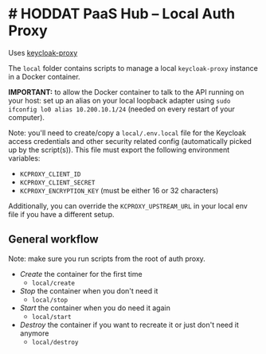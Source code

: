 # # HODDAT PaaS Hub – Local Auth Proxy

Uses [keycloak-proxy](https://github.com/gambol99/keycloak-proxy)

The `local` folder contains scripts to manage a local `keycloak-proxy` instance in a Docker container.

**IMPORTANT:** to allow the Docker container to talk to the API running on your host: set up an alias on your local loopback adapter using `sudo ifconfig lo0 alias 10.200.10.1/24` (needed on every restart of your computer).

Note: you'll need to create/copy a `local/.env.local` file for the Keycloak access credentials and other security related config (automatically picked up by the script(s)). This file must export the following environment variables:
- `KCPROXY_CLIENT_ID`
- `KCPROXY_CLIENT_SECRET`
- `KCPROXY_ENCRYPTION_KEY` (must be either 16 or 32 characters)

Additionally, you can override the `KCPROXY_UPSTREAM_URL` in your local env file if you have a different setup.

## General workflow

Note: make sure you run scripts from the root of auth proxy.

- _Create_ the container for the first time
  - `local/create`
- _Stop_ the container when you don't need it
  - `local/stop`
- _Start_ the container when you do need it again
  - `local/start`
- _Destroy_ the container if you want to recreate it or just don't need it anymore
  - `local/destroy`

